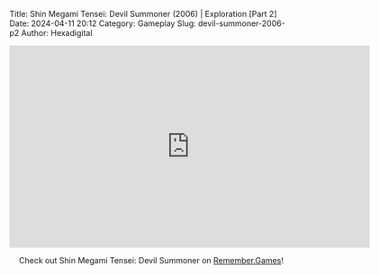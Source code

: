 Title: Shin Megami Tensei: Devil Summoner (2006) | Exploration [Part 2]
Date: 2024-04-11 20:12
Category: Gameplay
Slug: devil-summoner-2006-p2
Author: Hexadigital

<center><iframe src="https://www.youtube.com/embed/smKjVWuHwhU?feature=oembed" allow="accelerometer; autoplay; encrypted-media; gyroscope; picture-in-picture" width="640" height="360" frameborder="0"></iframe>

Check out Shin Megami Tensei: Devil Summoner on [Remember.Games](https://remember.games/game/7488/shin-megami-tensei-devil-summoner-raidou-kuzunoha-vs-the-soulless-army/)!</center>